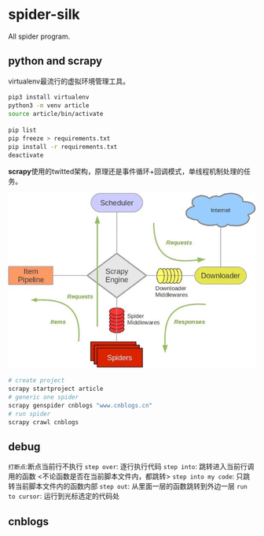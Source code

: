 # spider-silk
All spider program.

## python and scrapy

virtualenv最流行的虚拟环境管理工具。

```bash
pip3 install virtualenv
python3 -m venv article
source article/bin/activate

pip list
pip freeze > requirements.txt
pip install -r requirements.txt
deactivate
```

**scrapy**使用的twitted架构，原理还是事件循环+回调模式，单线程机制处理的任务。

![scrapy](images/scrapy.jpeg)

```bash
# create project
scrapy startproject article
# generic one spider
scrapy genspider cnblogs "www.cnblogs.cn"
# run spider
scrapy crawl cnblogs
```

## debug

`打断点`:断点当前行不执行
`step over`: 逐行执行代码
`step into`: 跳转进入当前行调用的函数 <不论函数是否在当前脚本文件内，都跳转>
`step into my code`: 只跳转当前脚本文件内的函数内部
`step out`: 从里面一层的函数跳转到外边一层
`run to cursor`: 运行到光标选定的代码处

## cnblogs
